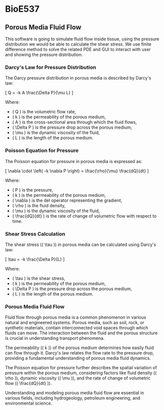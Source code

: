 # BioE537

## Porous Media Fluid Flow
This software is going to simulate fluid flow inside tissue, using the pressure distribution we would be able to calculate the shear stress. 
We use finite difference method to solve the related PDE and GUI to interact with user and showing the pressure distribution.
### Darcy's Law for Pressure Distribution

The Darcy pressure distribution in porous media is described by Darcy's law:

\[ Q = -k A \frac{\Delta P}{\mu L} \]

Where:
- \( Q \) is the volumetric flow rate,
- \( k \) is the permeability of the porous medium,
- \( A \) is the cross-sectional area through which the fluid flows,
- \( \Delta P \) is the pressure drop across the porous medium,
- \( \mu \) is the dynamic viscosity of the fluid,
- \( L \) is the length of the porous medium.

### Poisson Equation for Pressure

The Poisson equation for pressure in porous media is expressed as:

\[ \nabla \cdot \left( -k \nabla P \right) = \frac{\rho}{\mu} \frac{dQ}{dt} \]

Where:
- \( P \) is the pressure,
- \( k \) is the permeability of the porous medium,
- \( \nabla \) is the del operator representing the gradient,
- \( \rho \) is the fluid density,
- \( \mu \) is the dynamic viscosity of the fluid,
- \( \frac{dQ}{dt} \) is the rate of change of volumetric flow with respect to time.

### Shear Stress Calculation

The shear stress (\( \tau \)) in porous media can be calculated using Darcy's law:

\[ \tau = -k \frac{\Delta P}{L} \]

Where:
- \( \tau \) is the shear stress,
- \( k \) is the permeability of the porous medium,
- \( \Delta P \) is the pressure drop across the porous medium,
- \( L \) is the length of the porous medium.

### Porous Media Fluid Flow

Fluid flow through porous media is a common phenomenon in various natural and engineered systems. Porous media, such as soil, rock, or synthetic materials, contain interconnected void spaces through which fluids can move. The interaction between the fluid and the porous structure is crucial in understanding transport phenomena.

The permeability (\( k \)) of the porous medium determines how easily fluid can flow through it. Darcy's law relates the flow rate to the pressure drop, providing a fundamental understanding of porous media fluid dynamics.

The Poisson equation for pressure further describes the spatial variation of pressure within the porous medium, considering factors like fluid density (\( \rho \)), dynamic viscosity (\( \mu \)), and the rate of change of volumetric flow (\( \frac{dQ}{dt} \)).

Understanding and modeling porous media fluid flow are essential in various fields, including hydrogeology, petroleum engineering, and environmental science.
